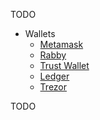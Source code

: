 TODO

* Wallets
  * [Metamask](https://metamask.io/)
  * [Rabby](https://rabby.io/)
  * [Trust Wallet](https://trustwallet.com/)
  * [Ledger](https://www.ledger.com/)
  * [Trezor](https://trezor.io/)

TODO